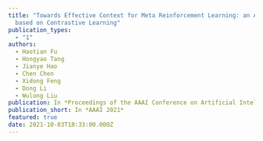```yaml
---
title: "Towards Effective Context for Meta Reinforcement Learning: an Approach
  based on Contrastive Learning"
publication_types:
  - "1"
authors:
  - Haotian Fu
  - Hongyao Tang
  - Jianye Hao
  - Chen Chen
  - Xidong Feng
  - Dong Li
  - Wulong Liu
publication: In *Proceedings of the AAAI Conference on Artificial Intelligence, 2021*
publication_short: In *AAAI 2021*
featured: true
date: 2021-10-03T18:33:00.000Z
---
```

